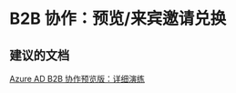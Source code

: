 <properties
    pageTitle="b2b collaboration: preview/guest invitation redemption"
    description="B2B 协作：预览/来宾邀请兑换"
    service="microsoft.activedirectory"
    resource="activedirectory"
    authors="aashu"
    displayOrder=""
    selfHelpType="generic"
    supportTopicIds="32416701"
    resourceTags=""
    productPesIds="14785"
    cloudEnvironments="public"
/>


# B2B 协作：预览/来宾邀请兑换


## **建议的文档**
[Azure AD B2B 协作预览版：详细演练](https://azure.microsoft.com/documentation/articles/active-directory-b2b-detailed-walkthrough/#adding-alice-to-contosos-directory)



<!--HONumber=Jul16_HO4-->


